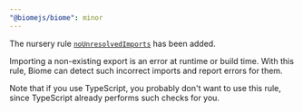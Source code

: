 ```yaml
---
"@biomejs/biome": minor
---
```


The nursery rule [`noUnresolvedImports`](https://biomejs.dev/linter/rules/no-unresolved-imports/) has been added.

Importing a non-existing export is an error at runtime or build time. With this
rule, Biome can detect such incorrect imports and report errors for them.

Note that if you use TypeScript, you probably don't want to use this rule, since
TypeScript already performs such checks for you.
